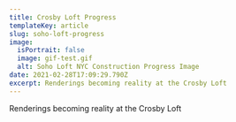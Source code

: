 ```yaml
---
title: Crosby Loft Progress
templateKey: article
slug: soho-loft-progress
image:
  isPortrait: false
  image: gif-test.gif
  alt: Soho Loft NYC Construction Progress Image
date: 2021-02-28T17:09:29.790Z
excerpt: Renderings becoming reality at the Crosby Loft
---
```

Renderings becoming reality at the Crosby Loft